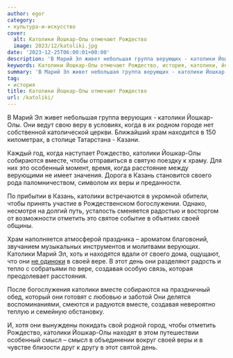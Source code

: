```yaml
---
author: egor
category:
- культура-и-искусство
cover:
  alt: Католики Йошкар-Олы отмечают Рождество
  image: 2023/12/katoliki.jpg
date: '2023-12-25T06:00:01+00:00'
description: 'В Марий Эл живет небольшая группа верующих - католики Йошкар-Олы. Они ведут свою веру в условиях, когда в их родном городе нет собственной католической...'
keywords: Католики Йошкар-Олы отмечают Рождество, история, католики, йошкар, олы, вместе, своей, марий, верующих, храм, рождество, собираются, это, особенный, казань, своего, веры
summary: 'В Марий Эл живет небольшая группа верующих - католики Йошкар-Олы. Они ведут свою веру в условиях, когда в их родном городе нет собственной католической...'
tag:
- история
title: Католики Йошкар-Олы отмечают Рождество
url: /katoliki/
---
```


В Марий Эл живет небольшая группа верующих \- католики Йошкар-Олы. Они ведут свою веру в условиях, когда в их родном городе нет собственной католической церкви. Ближайший храм находится в 150 километрах, в столице Татарстана - Казани.

Каждый год, когда наступает Рождество, католики Йошкар-Олы собираются вместе, чтобы отправиться в святую поездку к храму. Для них это особенный момент, время, когда расстояние между верующими не имеет значения. Дорога в Казань становится своего рода паломничеством, символом их веры и преданности.

По прибытии в Казань, католики встречаются в укромной обители, чтобы принять участие в Рождественском богослужении. Однако, несмотря на долгий путь, усталость сменяется радостью и восторгом от возможности отметить это святое событие в объятиях своей общины.

Храм наполняется атмосферой праздника – ароматом благовоний, звучанием музыкальных инструментов и молитвами верующих. Католики Марий Эл, хоть и находятся вдали от своего дома, ощущают, что они [не одиноки](/2910-yoshkar-ola/) в своей вере. В этот день они разделяют радость и тепло с собратьями по вере, создавая особую связь, которая преодолевает расстояния.

После богослужения католики вместе собираются на праздничный обед, который они готовят с любовью и заботой Они делятся воспоминаниями, смеются и радуются вместе, создавая невероятно теплую и семейную обстановку.

И, хотя они вынуждены покидать свой родной город, чтобы отметить Рождество, католики Йошкар-Олы находят в этом путешествии особенный смысл – смысл в объединении вокруг своей веры и в чувстве близости друг к другу в этот святой день.